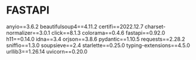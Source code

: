 # FASTAPI
﻿anyio==3.6.2
beautifulsoup4==4.11.2
certifi==2022.12.7
charset-normalizer==3.0.1
click==8.1.3
colorama==0.4.6
fastapi==0.92.0
h11==0.14.0
idna==3.4
orjson==3.8.6
pydantic==1.10.5
requests==2.28.2
sniffio==1.3.0
soupsieve==2.4
starlette==0.25.0
typing-extensions==4.5.0
urllib3==1.26.14
uvicorn==0.20.0
